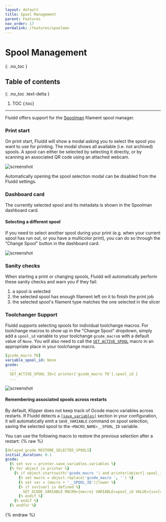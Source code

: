 ```yaml
---
layout: default
title: Spool Management
parent: Features
nav_order: 17
permalink: /features/spoolman
---
```


# Spool Management
{: .no_toc }

## Table of contents
{: .no_toc .text-delta }

1. TOC
{:toc}

---

Fluidd offers support for the [Spoolman](https://github.com/Donkie/Spoolman) filament spool manager.

### Print start
On print start, Fluidd will show a modal asking you to select the spool you want to use for printing.
The modal shows all available (i.e. not archived) spools.
A spool can either be selected by selecting it directly, or by scanning an associated QR code using an attached webcam.

![screenshot](/assets/images/spoolman-scan-spool.png)

Automatically opening the spool selection modal can be disabled from the Fluidd settings.

### Dashboard card
The currently selected spool and its metadata is shown in the Spoolman dashboard card.

#### Selecting a different spool
If you need to select another spool during your print (e.g. when your current spool has run out, or you have a multicolor print),
you can do so through the "Change Spool" button in the dashboard card.

![screenshot](/assets/images/spoolman-dashboard-card.png)

### Sanity checks
When starting a print or changing spools, Fluidd will automatically perform these sanity checks and warn you if they fail:  
1) a spool is selected  
2) the selected spool has enough filament left on it to finish the print job  
3) the selected spool's filament type matches the one selected in the slicer  

### Toolchanger Support
Fluidd supports selecting spools for individual toolchange macros.
For toolchange macros to show up in the "Change Spool" dropdown, simply add a `spool_id`
variable to your toolchange `gcode_macro`s with a default value of `None`.
You will also need to call the [`SET_ACTIVE_SPOOL`](https://moonraker.readthedocs.io/en/latest/configuration#setting-the-active-spool-from-klipper)
macro in an appropriate place in your toolchange macro.

```yaml
[gcode_macro T0]
variable_spool_id: None
gcode:
  ...
  SET_ACTIVE_SPOOL ID={ printer['gcode_macro T0'].spool_id }
  ...
```

![screenshot](/assets/images/spoolman-multitool.png)

#### Remembering associated spools across restarts
By default, Klipper does not keep track of Gcode macro variables across restarts.
If Fluidd detects a [`[save_variables]`](https://www.klipper3d.org/Config_Reference.html#save_variables)
section in your configuration, it will automatically emit a `SAVE_VARIABLE` command
on spool selection, saving the selected spool to the `<MACRO_NAME>__SPOOL_ID` variable.

You can use the following macro to restore the previous selection after a restart:
{% raw %}
```yaml
[delayed_gcode RESTORE_SELECTED_SPOOLS]
initial_duration: 0.1
gcode:
  {% set svv = printer.save_variables.variables %}
  {% for object in printer %}
    {% if object.startswith('gcode_macro ') and printer[object].spool_id is defined %}
      {% set macro = object.replace('gcode_macro ', '') %}
      {% set var = (macro + '__SPOOL_ID')|lower %}
      {% if svv[var] is defined %}
        SET_GCODE_VARIABLE MACRO={macro} VARIABLE=spool_id VALUE={svv[var]}
      {% endif %}
    {% endif %}
  {% endfor %}
```
{% endraw %}
